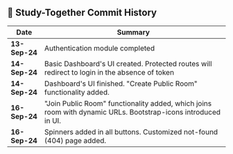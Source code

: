 ## 📅 Study-Together Commit History

| Date       | Summary                      |
|------------|------------------------------|
| **13-Sep-24** | Authentication module completed |
| **14-Sep-24** | Basic Dashboard's UI created. Protected routes will redirect to login in the absence of token |
| **14-Sep-24** | Dashboard's UI finished. "Create Public Room" functionality added. |
| **16-Sep-24** | "Join Public Room" functionality added, which joins room with dynamic URLs. Bootstrap-icons introduced in UI. |
| **16-Sep-24** | Spinners added in all buttons. Customized not-found (404) page added.